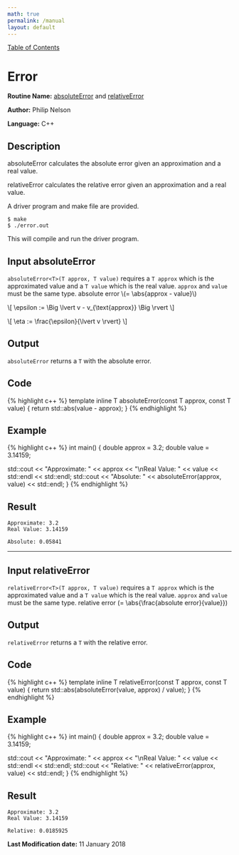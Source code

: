 ```yaml
---
math: true
permalink: /manual
layout: default
---
```


<a href="https://philipnelson5.github.io/class-projects/MATH5620_NumericalSolutionsOfDifferentialEquations/SoftwareManual"> Table of Contents </a>
# Error

**Routine Name:** [absoluteError](#input-absoluteerror) and [relativeError](#input-relativeerror)

**Author:** Philip Nelson

**Language:** C++

## Description

absoluteError calculates the absolute error given an approximation and a real value.

relativeError calculates the relative error given an approximation and a real value.

A driver program and make file are provided.

```
$ make
$ ./error.out
```

This will compile and run the driver program.

## Input absoluteError

`absoluteError<T>(T approx, T value)` requires a `T approx` which is the approximated value and a `T value` which is the real value. `approx` and `value` must be the same type. absolute error \\(= \abs{approx - value}\\)

\\[ \epsilon := \Big \lvert v - v_{\text{approx}} \Big \rvert \\]

\\[ \eta := \frac{\epsilon}{\lvert v \rvert} \\]

## Output

`absoluteError` returns a `T` with the absolute error.

## Code
{% highlight c++ %}
template <typename T>
inline T absoluteError(const T approx, const T value)
{
  return std::abs(value - approx);
}
{% endhighlight %}

## Example
{% highlight c++ %}
int main()
{
  double approx = 3.2;
  double value = 3.14159;

  std::cout << "Approximate: " << approx 
            << "\nReal Value: " << value << std::endl
            << std::endl;
  std::cout << "Absolute: " << absoluteError(approx, value) << std::endl;
}
{% endhighlight %}

## Result
```
Approximate: 3.2
Real Value: 3.14159

Absolute: 0.05841
```
---
## Input relativeError

`relativeError<T>(T approx, T value)` requires a `T approx` which is the approximated value and a `T value` which is the real value. `approx` and `value` must be the same type. relative error \(= \abs{\frac{absolute error}{value}}\)

## Output

`relativeError` returns a `T` with the relative error.

## Code
{% highlight c++ %}
template <typename T>
inline T relativeError(const T approx, const T value)
{
  return std::abs(absoluteError(value, approx) / value);
}
{% endhighlight %}

## Example
{% highlight c++ %}
int main()
{
  double approx = 3.2;
  double value = 3.14159;

  std::cout << "Approximate: " << approx 
            << "\nReal Value: " << value << std::endl
            << std::endl;
  std::cout << "Relative: " << relativeError(approx, value) << std::endl;
}
{% endhighlight %}

## Result
```
Approximate: 3.2
Real Value: 3.14159

Relative: 0.0185925
```

**Last Modification date:** 11 January 2018
